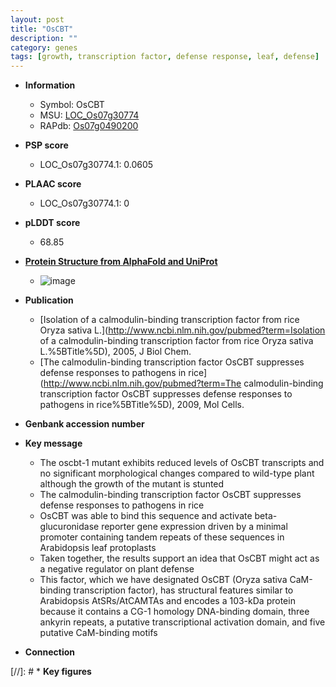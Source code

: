 ```yaml
---
layout: post
title: "OsCBT"
description: ""
category: genes
tags: [growth, transcription factor, defense response, leaf, defense]
---
```


* **Information**  
    + Symbol: OsCBT  
    + MSU: [LOC_Os07g30774](http://rice.plantbiology.msu.edu/cgi-bin/ORF_infopage.cgi?orf=LOC_Os07g30774)  
    + RAPdb: [Os07g0490200](http://rapdb.dna.affrc.go.jp/viewer/gbrowse_details/irgsp1?name=Os07g0490200)  

* **PSP score**  
    + LOC_Os07g30774.1: 0.0605 

* **PLAAC score**  
    + LOC_Os07g30774.1: 0 

* **pLDDT score**
    + 68.85

* **[Protein Structure from AlphaFold and UniProt](https://www.uniprot.org/uniprotkb/Q7XHR2/entry#structure)**
    + ![image](https://ricepsp.github.io/images/Q7/AF-Q7XHR2-F1.png)

* **Publication**  
    + [Isolation of a calmodulin-binding transcription factor from rice Oryza sativa L.](http://www.ncbi.nlm.nih.gov/pubmed?term=Isolation of a calmodulin-binding transcription factor from rice Oryza sativa L.%5BTitle%5D), 2005, J Biol Chem.
    + [The calmodulin-binding transcription factor OsCBT suppresses defense responses to pathogens in rice](http://www.ncbi.nlm.nih.gov/pubmed?term=The calmodulin-binding transcription factor OsCBT suppresses defense responses to pathogens in rice%5BTitle%5D), 2009, Mol Cells.

* **Genbank accession number**  

* **Key message**  
    + The oscbt-1 mutant exhibits reduced levels of OsCBT transcripts and no significant morphological changes compared to wild-type plant although the growth of the mutant is stunted
    + The calmodulin-binding transcription factor OsCBT suppresses defense responses to pathogens in rice
    + OsCBT was able to bind this sequence and activate beta-glucuronidase reporter gene expression driven by a minimal promoter containing tandem repeats of these sequences in Arabidopsis leaf protoplasts
    + Taken together, the results support an idea that OsCBT might act as a negative regulator on plant defense
    + This factor, which we have designated OsCBT (Oryza sativa CaM-binding transcription factor), has structural features similar to Arabidopsis AtSRs/AtCAMTAs and encodes a 103-kDa protein because it contains a CG-1 homology DNA-binding domain, three ankyrin repeats, a putative transcriptional activation domain, and five putative CaM-binding motifs

* **Connection**  

[//]: # * **Key figures**  



